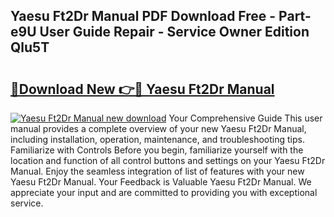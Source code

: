 ## Yaesu Ft2Dr Manual PDF Download Free - Part-e9U User Guide Repair - Service Owner Edition Qlu5T

# <h2><a href="http://cf129.oget.top/?id=Yaesu+Ft2Dr+Manual">🔗Download New 👉🔴 Yaesu Ft2Dr Manual</a></h2>

[![Yaesu Ft2Dr Manual new download](https://i.imgur.com/5g1atiW.png)](http://cf129.oget.top/?id=Yaesu+Ft2Dr+Manual)
Your Comprehensive Guide This user manual provides a complete overview of your new Yaesu Ft2Dr Manual, including installation, operation, maintenance, and troubleshooting tips. Familiarize with Controls Before you begin, familiarize yourself with the location and function of all control buttons and settings on your Yaesu Ft2Dr Manual. Enjoy the seamless integration of list of features with your new Yaesu Ft2Dr Manual. Your Feedback is Valuable Yaesu Ft2Dr Manual. We appreciate your input and are committed to providing you with exceptional service.
